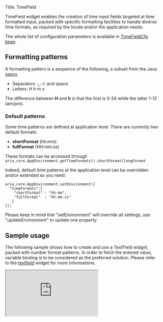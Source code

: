 Title: TimeField


TimeField widget enables the creation of time input fields targeted at time formatted input, packed with specific formatting facilities to handle diverse time formats, as required by the locale and/or the application needs.

<script src='http://snippets.ariatemplates.com/snippets/github.com/ariatemplates/documentation-code/%VERSION%/snippets/widgets/timefield/Snippet.tpl?tag=wgtTimeField&lang=at&outdent=true'></script>

The whole list of configuration parameters is available in [TimeFieldCfg bean](http://ariatemplates.com/api/#aria.widgets.CfgBeans:TimeFieldCfg).

## Formatting patterns

A formatting pattern is a sequence of the following, a subset from the Java [specs](http://java.sun.com/j2se/1.4.2/docs/api/java/text/SimpleDateFormat.html)

* Separators: \;,.-/: and space
* Letters: H h m s

The difference between **H** and **h** is that the first is 0-24 while the latter 1-12 (am/pm).

### Default patterns

Some time patterns are defined at application level. There are currently two default formats:


* **shortFormat** (hh:mm)
* **fullFormat** (HH:mm:ss)

These formats can be accessed through `aria.core.AppEnvironment.getTimeFormats().shortFormat|longFormat`

Indeed, default time patterns at the application level can be overridden and/or extended as you need:


<div data-sample="hardcoded"><code><pre>
aria.core.AppEnvironment.setEnvironment({
  "timeFormats":{
    "shortFormat" : "hh-mm",
    "fullFormat"  : "hh-mm-ss"
   }
});
</code></pre></div>

Please keep in mind that "setEnvironment" will override all settings, use "updateEnvironment" to update one property.

## Sample usage

The following sample shows how to create and use a TextField widget, packed with number format patterns. In order to fetch the entered value, variable binding is to be considered as the preferred solution. Please refer to the [textfield](textfield) widget for more informations.

<iframe class='samples' src='http://snippets.ariatemplates.com/samples/github.com/ariatemplates/documentation-code/%VERSION%/samples/widgets/timefield/?skip=1' ></iframe>
